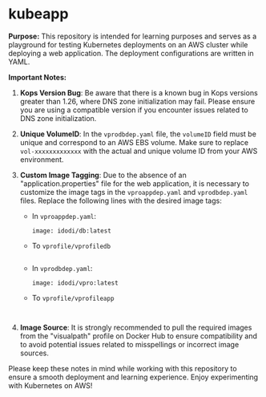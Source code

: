 # kubeapp

**Purpose:** This repository is intended for learning purposes and serves as a playground for testing Kubernetes deployments on an AWS cluster while deploying a web application. The deployment configurations are written in YAML.

**Important Notes:**

1. **Kops Version Bug**: Be aware that there is a known bug in Kops versions greater than 1.26, where DNS zone initialization may fail. Please ensure you are using a compatible version if you encounter issues related to DNS zone initialization.

2. **Unique VolumeID**: In the `vprodbdep.yaml` file, the `volumeID` field must be unique and correspond to an AWS EBS volume. Make sure to replace `vol-xxxxxxxxxxxxx` with the actual and unique volume ID from your AWS environment.

3. **Custom Image Tagging**: Due to the absence of an "application.properties" file for the web application, it is necessary to customize the image tags in the `vproappdep.yaml` and `vprodbdep.yaml` files. Replace the following lines with the desired image tags:

   - In `vproappdep.yaml`:
     ```
     image: idodi/db:latest
     ```
   - To `vprofile/vprofiledb`
     ```
     
   - In `vprodbdep.yaml`:
     ```
     image: idodi/vpro:latest
     ```
   - To `vprofile/vprofileapp`
     ```


4. **Image Source**: It is strongly recommended to pull the required images from the "visualpath" profile on Docker Hub to ensure compatibility and to avoid potential issues related to misspellings or incorrect image sources.

Please keep these notes in mind while working with this repository to ensure a smooth deployment and learning experience. Enjoy experimenting with Kubernetes on AWS!
